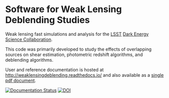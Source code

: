 Software for Weak Lensing Deblending Studies
============================================

Weak lensing fast simulations and analysis for the [LSST](http://www.lsst.org/lsst/) [Dark Energy Science Collaboration](http://www.lsst-desc.org/).

This code was primarily developed to study the effects of overlapping sources on shear estimation,
photometric redshift algorithms, and deblending algorithms.

User and reference documentation is hosted at http://weaklensingdeblending.readthedocs.io/ and also available as a [single pdf document](https://readthedocs.org/projects/weaklensingdeblending/downloads/pdf/latest/).

[![Documentation Status](https://readthedocs.org/projects/weaklensingdeblending/badge/?version=latest)](https://readthedocs.org/projects/weaklensingdeblending/?badge=latest)
[![DOI](https://zenodo.org/badge/8727241.svg)](https://zenodo.org/badge/latestdoi/8727241)

